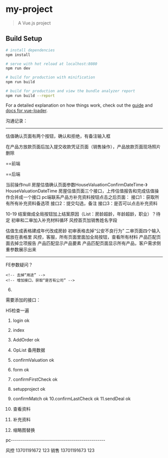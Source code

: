 # my-project

> A Vue.js project

## Build Setup

``` bash
# install dependencies
npm install

# serve with hot reload at localhost:8080
npm run dev

# build for production with minification
npm run build

# build for production and view the bundle analyzer report
npm run build --report
```

For a detailed explanation on how things work, check out the [guide](http://vuejs-templates.github.io/webpack/) and [docs for vue-loader](http://vuejs.github.io/vue-loader).

沟通记录：

--------------------------

<!-- 预报单页面：提交-》保存，完成-》提交 -->
<!-- 保存和提交按钮风格进行设计 -->
估值确认页面有两个按钮，确认和拒绝，有备注输入框
<!-- 初审确认页面估值结果改成初审报告 -->
<!-- 产品匹配确认页面估值结果改成产品匹配结果 -->
<!-- 补充资料只有一个提交按钮，补充资料出现的选项由客服人员后台选择控制 -->
<!-- 产品终审页面批贷函只展示，提交完成按钮改成确认和拒绝 -->
<!-- 操作列表页面将查看资料和补充资料全局按钮放在页面底部fixed -->
在产品方放款页面后加入提交收款凭证页面（销售操作），产品放款页面现场照片删除

==前端
<!-- 预报单只有一个完成按钮 -->
==后端

当前操作null
房屋估值确认页面参数HouseValuationConfirmDateTime-》HouseValuationDateTime
房屋估值页面三个接口，上传估值报告和完成估值操作合并成一个接口
pc端联系产品方补充资料按钮点击之后页面：
接口1：获取所有所有补充资料备选项
接口2：提交勾选，备注
接口3：是否可以点击补充资料




10-19
结案做成全局按钮加上结案原因（List：房龄超龄，年龄超龄，职业）？待定
初审和二审加入补充材料循环
风控首页加销售姓名字段
<!-- 估值页面空白区显示图片大图 -->
估值生成表格建成年代改成房龄
初审表格去掉“公安不良行为”
二审页面四个输入框放在表格里
风控，客服，所有页面里面加全局按钮，查看所有材料
产品匹配页面去掉立项报告
产品匹配显示产品要素
产品匹配页面显示所有产品，客户需求侧重参数展示出来
<!-- 所有有缩略图页面都加上显示大图功能 -->



--------------------------

<!-- 1.销售是否可以一直点击进入补充资料页面 -->
<!-- 2.获取所有的操作列表，接口不见了？是不要了吗？ 不要了 -->
<!-- 3.当前用户的角色，登录接口需要返回，方便对操作列表的能否点击控制 已经添加-->



FE参数疑问？

<!-- 1.	CompleteConfirmHouseValuation(完成房屋估值报告确认操作)   入参OperationRecordId，从哪里取？ 操作列表返回 done -->

<!-- 2.	正式立项页面，execl表格中参数 done

	新增加的7各参数

	客户身份证照片
	客户户口本照片
	客户婚姻证明材料照片
	客户征信报告照片
	配偶身份证照片
	配偶征信报告照片
	配偶户口本照片

	接口中不一致，接口中缺少“配偶征信”，增加“配偶婚姻证明材料” -->

<!-- 3.	初审确认页面需要备注？接口中有 -->
<!-- 4.	立项页面，接口中多了，婚姻证明材料 和 征信报告， 
	立项去掉户口本，婚姻，征信 -->
	<!-- 去掉“用途” -->
	<!-- 增加接口，获取“是否有公司” -->

<!-- 4.	产品匹配页面，接口改变, -->
<!-- 5.  产品匹配确认，展示改变 -->

6.	<!-- 终审结果确认页面，备注？
	缺少拒绝理由字段，如何获取 -->


需要添加的接口：
<!-- 1. 控制销售，进入补充资料页面
2. 立项页面，添加接口，获取“是否有公司” -->
<!-- 3. 获取全部资料 -->
<!-- 4. 获取补充资料全部选项
5. 获取补充资料已选选项
6. 客服提交补充资料
7. 销售提交补充资料 -->




H5检查一遍

1. login ok
2. index 
		<!-- this.orderList = res.data 注释掉了 -->
		<!-- 备用数据， -->
		<!-- const hid = order.HouseId || 222 房屋id默认的222 -->
3. AddOrder ok
4. OpList 
		<!-- 去掉底色不同 -->
		备用数据
		<!-- // this.opList = res.data 注释掉了 -->
5. confirmValuation ok
6. form  ok
7. confirmFirstCheck  ok
8. setupproject ok
9. confirmMatch ok
10.confirmLastCheck ok
11.sendDeal ok

12. 查看资料
13. 补充资料
14. 缩略图替换




pc-----------------------------------------------

风控 13701191672 123 销售 13701191673 123